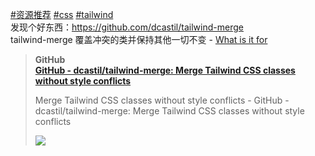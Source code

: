 <p><a href="https://t.me/cosine_front_end/127?q=%23%E8%B5%84%E6%BA%90%E6%8E%A8%E8%8D%90">#资源推荐</a> <a href="https://t.me/cosine_front_end/127?q=%23css">#css</a> <a href="https://t.me/cosine_front_end/127?q=%23tailwind">#tailwind</a> <br>发现个好东西：<a href="https://github.com/dcastil/tailwind-merge" target="_blank" rel="noopener" onclick="return confirm('Open this link?\n\n'+this.href);">https://github.com/dcastil/tailwind-merge<br></a>tailwind-merge 覆盖冲突的类并保持其他一切不变 - <a href="https://github.com/dcastil/tailwind-merge/blob/v1.12.0/docs/what-is-it-for.md" target="_blank" rel="noopener" onclick="return confirm('Open this link?\n\n'+this.href);">What is it for</a></p><blockquote><b>GitHub</b><br><b><a href="https://github.com/dcastil/tailwind-merge">GitHub - dcastil/tailwind-merge: Merge Tailwind CSS classes without style conflicts</a></b><br><p>Merge Tailwind CSS classes without style conflicts - GitHub - dcastil/tailwind-merge: Merge Tailwind CSS classes without style conflicts</p><img src="ipfs://bafkreia3jckfit4c7s2dbffvcgomtrurcmweeygo5ryrzmw2hx224waluq" referrerpolicy="no-referrer"></blockquote>